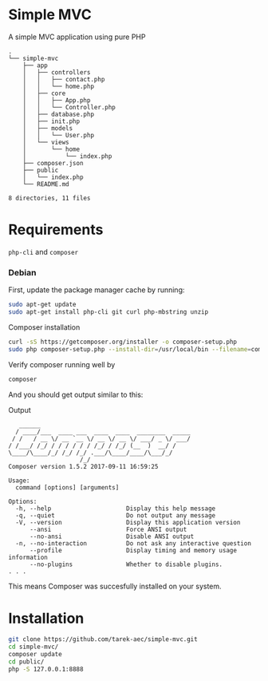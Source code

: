 # Simple MVC
A simple MVC application using pure PHP

```
.
└── simple-mvc
    ├── app
    │   ├── controllers
    │   │   ├── contact.php
    │   │   └── home.php
    │   ├── core
    │   │   ├── App.php
    │   │   └── Controller.php
    │   ├── database.php
    │   ├── init.php
    │   ├── models
    │   │   └── User.php
    │   └── views
    │       └── home
    │           └── index.php
    ├── composer.json
    ├── public
    │   └── index.php
    └── README.md

8 directories, 11 files
```

# Requirements

`php-cli` and `composer`
### Debian
First, update the package manager cache by running:

```bash
sudo apt-get update
sudo apt-get install php-cli git curl php-mbstring unzip
```
Composer installation

```bash
curl -sS https://getcomposer.org/installer -o composer-setup.php
sudo php composer-setup.php --install-dir=/usr/local/bin --filename=composer
```
Verify composer running well by
```bash
composer
```
And you should get output similar to this:

Output
```
   ______
  / ____/___  ____ ___  ____  ____  ________  _____
 / /   / __ \/ __ `__ \/ __ \/ __ \/ ___/ _ \/ ___/
/ /___/ /_/ / / / / / / /_/ / /_/ (__  )  __/ /
\____/\____/_/ /_/ /_/ .___/\____/____/\___/_/
                    /_/
Composer version 1.5.2 2017-09-11 16:59:25

Usage:
  command [options] [arguments]

Options:
  -h, --help                     Display this help message
  -q, --quiet                    Do not output any message
  -V, --version                  Display this application version
      --ansi                     Force ANSI output
      --no-ansi                  Disable ANSI output
  -n, --no-interaction           Do not ask any interactive question
      --profile                  Display timing and memory usage information
      --no-plugins               Whether to disable plugins.
. . .
```

This means Composer was succesfully installed on your system.

# Installation

```bash
git clone https://github.com/tarek-aec/simple-mvc.git
cd simple-mvc/
composer update
cd public/
php -S 127.0.0.1:8888
```
